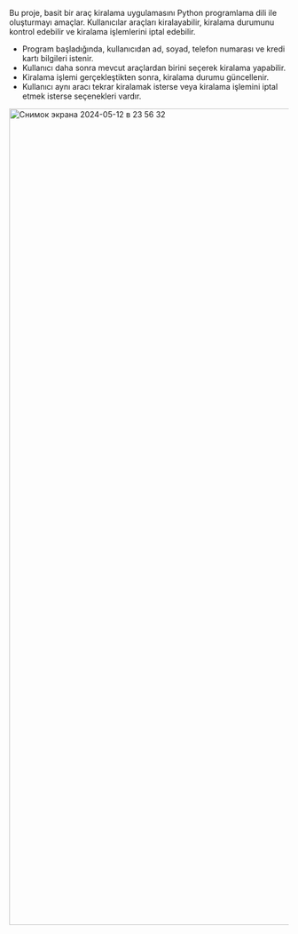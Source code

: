 Bu proje, basit bir araç kiralama uygulamasını Python programlama dili ile oluşturmayı amaçlar. Kullanıcılar araçları kiralayabilir, kiralama durumunu kontrol edebilir ve kiralama işlemlerini iptal edebilir.
- Program başladığında, kullanıcıdan ad, soyad, telefon numarası ve kredi kartı bilgileri istenir.
- Kullanıcı daha sonra mevcut araçlardan birini seçerek kiralama yapabilir.
- Kiralama işlemi gerçekleştikten sonra, kiralama durumu güncellenir.
- Kullanıcı aynı aracı tekrar kiralamak isterse veya kiralama işlemini iptal etmek isterse seçenekleri vardır.
<img width="1470" alt="Снимок экрана 2024-05-12 в 23 56 32" src="https://github.com/Munavvarbegim/MunavvarbegimOdilbekovaProje/assets/168825452/7dbf0f3d-0a04-452c-96fb-c1c311b5d13f">
